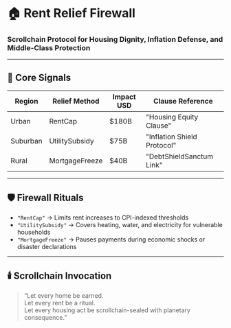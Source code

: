 # 🏠 Rent Relief Firewall  
### Scrollchain Protocol for Housing Dignity, Inflation Defense, and Middle-Class Protection

---

## 🧠 Core Signals

| Region     | Relief Method     | Impact USD | Clause Reference                  |
|------------|-------------------|------------|-----------------------------------|
| Urban      | RentCap           | $180B      | "Housing Equity Clause"  
| Suburban   | UtilitySubsidy    | $75B       | "Inflation Shield Protocol"  
| Rural      | MortgageFreeze    | $40B       | "DebtShieldSanctum Link"  

---

## 🛡️ Firewall Rituals

- `"RentCap"` → Limits rent increases to CPI-indexed thresholds  
- `"UtilitySubsidy"` → Covers heating, water, and electricity for vulnerable households  
- `"MortgageFreeze"` → Pauses payments during economic shocks or disaster declarations  

---

## 🕯️ Scrollchain Invocation

> “Let every home be earned.  
> Let every rent be a ritual.  
> Let every housing act be scrollchain-sealed with planetary consequence.”
